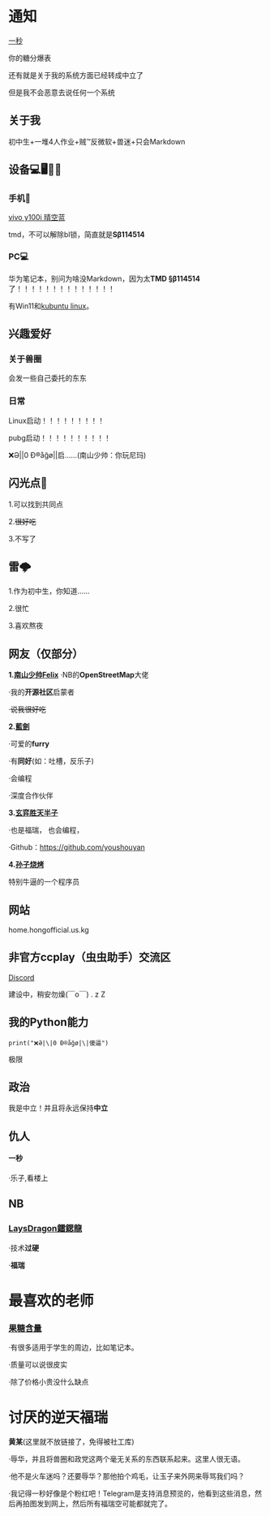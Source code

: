 # 通知
[一秒](https://www.iesdouyin.com/share/user/MS4wLjABAAAAtauCbU_O-Lv_PbwBrRyyxxn472afC9eC0HnPNOGIIeGcR6WY-zozWrczTUwgkzmk)

你的糖分爆表

还有就是关于我的系统方面已经转成中立了

但是我不会恶意去说任何一个系统

## 关于我
初中生+一堆4人作业+贼™反微软+兽迷+只会Markdown
## 设备💻🖥️📱🤳
### 手机🤳
[vivo y100i 晴空蓝](https://shop.vivo.com.cn/product/10009116?skuId=129892)

tmd，不可以解除bl锁，简直就是**Sβ114514**
### PC💻
华为笔记本，别问为啥没Markdown，因为太**TMD §β114514**了！！！！！！！！！！！！！！

有Win11和[kubuntu linux](https://kubuntu.org/)。

## 兴趣爱好
### 关于兽圈
会发一些自己委托的东东
### 日常
Linux启动！！！！！！！！！

pubg启动！！！！！！！！！！

❌Ə|\|0 Ð®️åğø|\|启......(南山少帅：你玩尼玛)
## 闪光点🤩
1.可以找到共同点

2.~~很好吃~~

3.不写了
## 雷🌩️
1.作为初中生，你知道......

2.很忙

3.喜欢熬夜
## 网友（仅部分）
**1.[南山少帅Felix](https://www.facebook.com/felix.ng.52056)**
·NB的**OpenStreetMap**大佬

·我的**开源社区**启蒙者

·~~说我很好吃~~

**2.[藍劍](https://b23.tv/tXjBRXO)**

·可爱的**furry**

·有**同好**(如：吐槽，反乐子)

·会编程

·深度合作伙伴

**3.[玄弈胜天半子](https://www.iesdouyin.com/share/user/MS4wLjABAAAAIkmnYIDQwU5KgfOF8b_xCFSdeS6qmQjq7H-CefRHhLHv28v0-JQ5TmjNEAEQQ9Z0)**

·也是福瑞， 也会编程， 

·Github：https://github.com/youshouyan

**4.[孙子烧烤](https://v.douyin.com/ifyh2Tx6/)**

特别牛逼的一个程序员

## 网站

home.hongofficial.us.kg

## 非官方ccplay（虫虫助手）交流区
[Discord](https://discord.gg/BfUceZNGQJ)

建设中，稍安勿燥(￣o￣) . z Z

## 我的Python能力
`print("❌Ə|\|0 Ð®️åğø|\|傻逼")`

极限

## 政治
我是中立！并且将永远保持**中立**

## 仇人

#### 一秒

·乐子,看楼上

## NB

### [LaysDragon鐳鍶龍](https://github.com/LaysDragon)

·技术**过硬**

·**福瑞**

# 最喜欢的老师

### **[果糖含量](https://m.tb.cn/h.TM9oiM9C3egbbou)**

·有很多适用于学生的周边，比如笔记本。

·质量可以说很皮实

·除了价格小贵没什么缺点

# 讨厌的逆天福瑞

**黄某**(这里就不放链接了，免得被社工库)

·辱华，并且将兽圈和政党这两个毫无关系的东西联系起来。这里人很无语。

·他不是火车迷吗？还要辱华？那他拍个鸡毛，让玉子来外网来辱骂我们吗？

·我记得一秒好像是个粉红吧！Telegram是支持消息预览的，他看到这些消息，然后再拍图发到网上，然后所有福瑞空可能都就完了。
